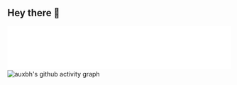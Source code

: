 ## Hey there 👋
![Metrics](/github-metrics.svg)
![auxbh's github activity graph](https://github-readme-activity-graph.vercel.app/graph?username=auxbh)